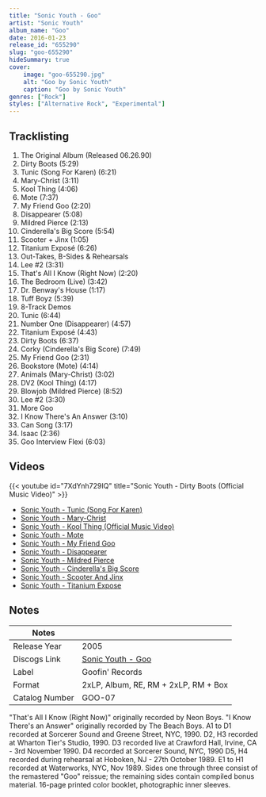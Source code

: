 ```yaml
---
title: "Sonic Youth - Goo"
artist: "Sonic Youth"
album_name: "Goo"
date: 2016-01-23
release_id: "655290"
slug: "goo-655290"
hideSummary: true
cover:
    image: "goo-655290.jpg"
    alt: "Goo by Sonic Youth"
    caption: "Goo by Sonic Youth"
genres: ["Rock"]
styles: ["Alternative Rock", "Experimental"]
---
```


## Tracklisting
1. The Original Album (Released 06.26.90)
2. Dirty Boots (5:29)
3. Tunic (Song For Karen) (6:21)
4. Mary-Christ (3:11)
5. Kool Thing (4:06)
6. Mote (7:37)
7. My Friend Goo (2:20)
8. Disappearer (5:08)
9. Mildred Pierce (2:13)
10. Cinderella's Big Score (5:54)
11. Scooter + Jinx (1:05)
12. Titanium Exposé (6:26)
13. Out-Takes, B-Sides & Rehearsals
14. Lee #2 (3:31)
15. That's All I Know (Right Now) (2:20)
16. The Bedroom (Live) (3:42)
17. Dr. Benway's House (1:17)
18. Tuff Boyz (5:39)
19. 8-Track Demos
20. Tunic (6:44)
21. Number One (Disappearer) (4:57)
22. Titanium Exposé (4:43)
23. Dirty Boots (6:37)
24. Corky (Cinderella's Big Score) (7:49)
25. My Friend Goo (2:31)
26. Bookstore (Mote) (4:14)
27. Animals (Mary-Christ) (3:02)
28. DV2 (Kool Thing) (4:17)
29. Blowjob (Mildred Pierce) (8:52)
30. Lee #2 (3:30)
31. More Goo
32. I Know There's An Answer (3:10)
33. Can Song (3:17)
34. Isaac (2:36)
35. Goo Interview Flexi (6:03)

## Videos
{{< youtube id="7XdYnh729IQ" title="Sonic Youth - Dirty Boots (Official Music Video)" >}}
- [Sonic Youth - Tunic (Song For Karen)](https://www.youtube.com/watch?v=reSOp1domrU)
- [Sonic Youth - Mary-Christ](https://www.youtube.com/watch?v=fcCzEB_-NTs)
- [Sonic Youth - Kool Thing (Official Music Video)](https://www.youtube.com/watch?v=SDTSUwIZdMk)
- [Sonic Youth - Mote](https://www.youtube.com/watch?v=-wZNu3v4jh8)
- [Sonic Youth - My Friend Goo](https://www.youtube.com/watch?v=kfwIFTsx8WE)
- [Sonic Youth - Disappearer](https://www.youtube.com/watch?v=Y8MFqJ22kSs)
- [Sonic Youth - Mildred Pierce](https://www.youtube.com/watch?v=3-jp4hk7VIU)
- [Sonic Youth - Cinderella's Big Score](https://www.youtube.com/watch?v=xi3ZPT9iSNo)
- [Sonic Youth - Scooter And Jinx](https://www.youtube.com/watch?v=W69cTdiDSwQ)
- [Sonic Youth - Titanium Expose](https://www.youtube.com/watch?v=1lWwdpBeZd0)


## Notes

| Notes          |             |
| ---------------| ----------- |
| Release Year   | 2005 |
| Discogs Link   | [Sonic Youth - Goo](https://www.discogs.com/release/655290-Sonic-Youth-Goo) |
| Label          | Goofin' Records |
| Format         | 2xLP, Album, RE, RM + 2xLP, RM + Box |
| Catalog Number | GOO-07 |

"That's All I Know (Right Now)" originally recorded by Neon Boys. "I Know There's an Answer" originally recorded by The Beach Boys. A1 to D1 recorded at Sorcerer Sound and Greene Street, NYC, 1990. D2, H3 recorded at Wharton Tier's Studio, 1990. D3 recorded live at Crawford Hall, Irvine, CA - 3rd November 1990. D4 recorded at Sorcerer Sound, NYC, 1990 D5, H4 recorded during rehearsal at Hoboken, NJ - 27th October 1989. E1 to H1 recorded at Waterworks, NYC, Nov 1989.  Sides one through three consist of the remastered "Goo" reissue; the remaining sides contain compiled bonus material.  16-page printed color booklet, photographic inner sleeves.

